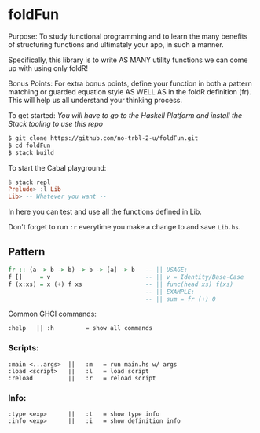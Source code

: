 # foldFun

Purpose:
  To study functional programming and to learn the many benefits of structuring functions and ultimately your app, in such a manner.

  Specifically, this library is to write AS MANY utility functions we can come up with using only foldR!

  Bonus Points:
    For extra bonus points, define your function in both a pattern matching or guarded equation style AS WELL AS in the foldR definition (fr). This will help us all understand your thinking process.

To get started:
*You will have to go to the Haskell Platform and install the Stack tooling to use this repo*
```sh
$ git clone https://github.com/no-trbl-2-u/foldFun.git
$ cd foldFun
$ stack build
```

To start the Cabal playground:
```hs
$ stack repl
Prelude> :l Lib
Lib> -- Whatever you want --
```

In here you can test and use all the functions defined in Lib.

Don't forget to run ```:r``` everytime you make a change to and save ```Lib.hs```.


## Pattern
```hs
fr :: (a -> b -> b) -> b -> [a] -> b   -- || USAGE:
f []     = v                           -- || v = Identity/Base-Case
f (x:xs) = x (+) f xs                  -- || func(head xs) f(xs)
                                       -- || EXAMPLE:
                                       -- || sum = fr (+) 0
```

Common GHCI commands:

    :help   || :h         = show all commands


  ### Scripts:
    :main <...args>  ||   :m   = run main.hs w/ args
    :load <script>   ||   :l   = load script
    :reload          ||   :r   = reload script

  ### Info:
    :type <exp>      ||   :t   = show type info
    :info <exp>      ||   :i   = show definition info